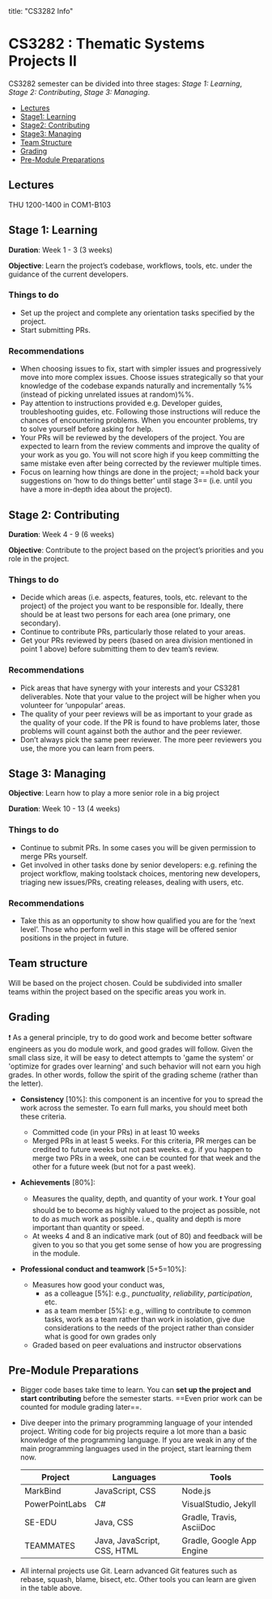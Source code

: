 <frontmatter>
title: "CS3282 Info"
</frontmatter>

<link rel="stylesheet" href="{{baseUrl}}/css/main.css">

<include src="../common/header.md" />

<div class="website-content">

# CS3282 : Thematic Systems Projects II

CS3282 semester can be divided into three stages: _Stage 1: Learning_, _Stage 2: Contributing_, _Stage 3: Managing_.


* [Lectures](#lectures)
* [Stage1: Learning](#stage-1-learning)
* [Stage2: Contributing](#stage-2-contributing)
* [Stage3: Managing](#stage-3-managing)
* [Team Structure](#team-structure)
* [Grading](#grading)
* [Pre-Module Preparations](#pre-module-preparations)


## Lectures

THU 1200-1400 in COM1-B103

## Stage 1: Learning 

**Duration**: Week 1 - 3 (3 weeks)

**Objective**: Learn the project’s codebase, workflows, tools, etc. under the guidance of the current developers.

### Things to do

* Set up the project and complete any orientation tasks specified by the project. 
* Start submitting PRs.  

### Recommendations

* When choosing issues to fix, start with simpler issues and progressively move into more complex issues. 
  Choose issues strategically so that your knowledge of the codebase expands naturally and incrementally 
  %%(instead of picking unrelated issues at random)%%.
* Pay attention to instructions provided e.g. Developer guides, troubleshooting guides, etc. 
  Following those instructions will reduce the chances of encountering problems. When you encounter problems, try to solve yourself before asking for help.
* Your PRs will be reviewed by the developers of the project. You are expected to learn from the review comments and improve the quality of your work as you go. You will not score high if you keep committing the same mistake even after being corrected by the reviewer multiple times.
* Focus on learning how things are done in the project; ==hold back your suggestions on ‘how to do things better’ until stage 3== (i.e. until you have a more in-depth idea about the project).


## Stage 2: Contributing

**Duration**: Week 4 - 9 (6 weeks) 

**Objective**: Contribute to the project based on the project’s priorities and you role in the project.

### Things to do

* Decide which areas (i.e. aspects, features, tools, etc. relevant to the project) of the project you want to be responsible for.
  Ideally, there should be at least two persons for each area (one primary, one secondary). 
* Continue to contribute PRs, particularly those related to your areas. 
* Get your PRs reviewed by peers (based on area division mentioned in point 1 above) before submitting them to dev team’s review. 

### Recommendations

* Pick areas that have synergy with your interests and your CS3281 deliverables. Note that your value to the project will be higher when you volunteer for ‘unpopular’ areas.
* The quality of your peer reviews will be as important to your grade as the quality of your code. 
  If the PR is found to have problems later, those problems will count against both the author and the peer reviewer. 
* Don’t always pick the same peer reviewer. The more peer reviewers you use, the more you can learn from peers.

## Stage 3: Managing

**Objective**: Learn how to play a more senior role in a big project

**Duration**: Week 10 - 13 (4 weeks)

### Things to do

* Continue to submit PRs. In some cases you will be given permission to merge PRs yourself.
* Get involved in other tasks done by senior developers: e.g. refining the project workflow, making toolstack choices, mentoring new developers, triaging new issues/PRs, creating releases, dealing with users, etc.

### Recommendations

* Take this as an opportunity to show how qualified you are for the ‘next level’. Those who perform well in this stage will be offered senior positions in the project in future.

## Team structure

Will be based on the project chosen. Could be subdivided into smaller teams within the project based on the specific areas you work in.

## Grading

:exclamation: As a general principle, try to do good work and become better software engineers as you do module work, and good grades will follow. Given the small class size, it will be easy to detect attempts to 'game the system' or 'optimize for grades over learning' and such behavior will not earn you high grades. In other words, follow the spirit of the grading scheme (rather than the letter). 

* **Consistency** [10%]: this component is an incentive for you to spread the work across the semester. To earn full marks, you should meet both these criteria.
  * Committed code (in your PRs) in at least 10 weeks
  * Merged PRs in at least 5 weeks. For this criteria, PR merges can be credited to future weeks but not past weeks. e.g. if you happen to merge two PRs in a week, one can be counted for that week and the other for a future week (but not for a past week).
  
* **Achievements** [80%]:
  * Measures the quality, depth, and quantity of your work. :exclamation: Your goal should be to become as highly valued to the project as possible, not to do as much work as possible. i.e., quality and depth is more important than quantity or speed. 
  * At weeks 4 and 8 an indicative mark (out of 80) and feedback will be given to you so that you get some sense of how you are progressing in the module.
  
* **Professional conduct and teamwork** [5+5=10%]: 
  * Measures how good your conduct was,
    * as a colleague [5%]: e.g., _punctuality_, _reliability_, _participation_, etc. 
    * as a team member [5%]: e.g., willing to contribute to common tasks, work as a team rather than work in isolation, give due considerations to the needs of the project rather than consider what is good for own grades only 
  * Graded based on peer evaluations and instructor observations

## Pre-Module Preparations 

* Bigger code bases take time to learn. You can **set up the project and start contributing** before the semester starts. ==Even prior work can be counted for module grading later==.
* Dive deeper into the primary programming language of your intended project. Writing code for big projects require a lot more than a basic knowledge of the programming language. If you are weak in any of the main programming languages used in the project, start learning them now.

  Project | Languages | Tools
  ------- | --------- | -----
  MarkBind | JavaScript, CSS | Node.js
  PowerPointLabs | C# | VisualStudio, Jekyll
  SE-EDU | Java, CSS | Gradle, Travis, AsciiDoc
  TEAMMATES | Java, JavaScript, CSS, HTML | Gradle, Google App Engine

* All internal projects use Git. Learn advanced Git features such as rebase, squash, blame, bisect, etc. Other tools you can learn are given in the table above.

</div>

